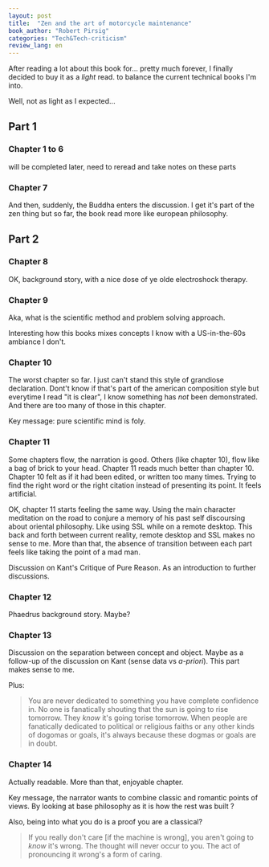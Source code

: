 ```yaml
---
layout: post
title:  "Zen and the art of motorcycle maintenance"
book_author: "Robert Pirsig"
categories: "Tech&Tech-criticism"
review_lang: en
---
```


After reading a lot about this book for... pretty much forever, I finally decided to buy it as a *light* read. to balance the current technical books I'm into.

Well, not as light as I expected...

## Part 1

### Chapter 1 to 6

will be completed later, need to reread and take notes on these parts

### Chapter 7

And then, suddenly, the Buddha enters the discussion. I get it's part of the zen thing but so far, the book read more like european philosophy.

## Part 2

### Chapter 8

OK, background story, with a nice dose of ye olde electroshock therapy.

### Chapter 9

Aka, what is the scientific method and problem solving approach.

Interesting how this books mixes concepts I know with a US-in-the-60s ambiance I don't.

### Chapter 10

The worst chapter so far. I just can't stand this style of grandiose declaration. Dont't know if that's part of the american composition style but everytime I read "it is clear", I know something has *not* been demonstrated. And there are too many of those in this chapter.

Key message: pure scientific mind is foly.

### Chapter 11

Some chapters flow, the narration is good. Others (like chapter 10), flow like a bag of brick to your head. Chapter 11 reads much better than chapter 10. Chapter 10 felt as if it had been edited, or written too many times. Trying to find the right word or the right citation instead of presenting its point. It feels artificial.

OK, chapter 11 starts feeling the same way. Using the main character meditation on the road to conjure a memory of his past self discoursing about oriental philosophy. Like using SSL while on a remote desktop. This back and forth between current reality, remote desktop and SSL makes no sense to me. More than that, the absence of transition between each part feels like taking the point of a mad man.

Discussion on Kant's Critique of Pure Reason. As an introduction to further discussions.

### Chapter 12

Phaedrus background story. Maybe?

### Chapter 13

Discussion on the separation between concept and object. Maybe as a follow-up of the discussion on Kant (sense data vs *a-priori*). This part makes sense to me.

Plus:

> You are never dedicated to something you have complete confidence in. No one is fanatically shouting that the sun is going to rise tomorrow. They *know* it's going torise tomorrow. When people are fanatically dedicated to political or religious faiths or any other kinds of dogomas or goals, it's always because these dogmas or goals are in doubt.

### Chapter 14

Actually readable. More than that, enjoyable chapter.

Key message, the narrator wants to combine classic and romantic points of views. By looking at base philosophy as it is how the rest was built ?

Also, being into what you do is a proof you are a classical?

> If you really don't care [if the machine is wrong], you aren't going to *know* it's wrong. The thought will never occur to you. The act of pronouncing it wrong's a form of caring.
